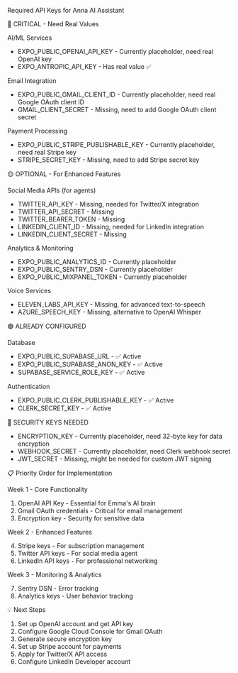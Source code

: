 Required API Keys for Anna AI Assistant

🔴 CRITICAL - Need Real Values

AI/ML Services

- EXPO_PUBLIC_OPENAI_API_KEY - Currently placeholder, need real OpenAI key
- EXPO_ANTROPIC_API_KEY - Has real value ✅

Email Integration

- EXPO_PUBLIC_GMAIL_CLIENT_ID - Currently placeholder, need real Google OAuth client ID
- GMAIL_CLIENT_SECRET - Missing, need to add Google OAuth client secret

Payment Processing

- EXPO_PUBLIC_STRIPE_PUBLISHABLE_KEY - Currently placeholder, need real Stripe key
- STRIPE_SECRET_KEY - Missing, need to add Stripe secret key

🟡 OPTIONAL - For Enhanced Features

Social Media APIs (for agents)

- TWITTER_API_KEY - Missing, needed for Twitter/X integration
- TWITTER_API_SECRET - Missing
- TWITTER_BEARER_TOKEN - Missing
- LINKEDIN_CLIENT_ID - Missing, needed for LinkedIn integration
- LINKEDIN_CLIENT_SECRET - Missing

Analytics & Monitoring

- EXPO_PUBLIC_ANALYTICS_ID - Currently placeholder
- EXPO_PUBLIC_SENTRY_DSN - Currently placeholder
- EXPO_PUBLIC_MIXPANEL_TOKEN - Currently placeholder

Voice Services

- ELEVEN_LABS_API_KEY - Missing, for advanced text-to-speech
- AZURE_SPEECH_KEY - Missing, alternative to OpenAI Whisper

🟢 ALREADY CONFIGURED

Database

- EXPO_PUBLIC_SUPABASE_URL - ✅ Active
- EXPO_PUBLIC_SUPABASE_ANON_KEY - ✅ Active
- SUPABASE_SERVICE_ROLE_KEY - ✅ Active

Authentication

- EXPO_PUBLIC_CLERK_PUBLISHABLE_KEY - ✅ Active
- CLERK_SECRET_KEY - ✅ Active

🚨 SECURITY KEYS NEEDED

- ENCRYPTION_KEY - Currently placeholder, need 32-byte key for data encryption
- WEBHOOK_SECRET - Currently placeholder, need Clerk webhook secret
- JWT_SECRET - Missing, might be needed for custom JWT signing

📋 Priority Order for Implementation

Week 1 - Core Functionality

1. OpenAI API Key - Essential for Emma's AI brain
2. Gmail OAuth credentials - Critical for email management
3. Encryption key - Security for sensitive data

Week 2 - Enhanced Features

4. Stripe keys - For subscription management
5. Twitter API keys - For social media agent
6. LinkedIn API keys - For professional networking

Week 3 - Monitoring & Analytics

7. Sentry DSN - Error tracking
8. Analytics keys - User behavior tracking

💡 Next Steps

1. Set up OpenAI account and get API key
2. Configure Google Cloud Console for Gmail OAuth
3. Generate secure encryption key
4. Set up Stripe account for payments
5. Apply for Twitter/X API access
6. Configure LinkedIn Developer account
